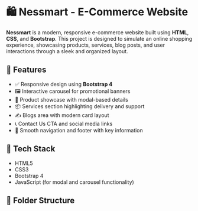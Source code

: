 # 🛍️ Nessmart - E-Commerce Website

**Nessmart** is a modern, responsive e-commerce website built using **HTML**, **CSS**, and **Bootstrap**. This project is designed to simulate an online shopping experience, showcasing products, services, blog posts, and user interactions through a sleek and organized layout.

## 🚀 Features

- ✅ Responsive design using **Bootstrap 4**
- 🖼️ Interactive carousel for promotional banners
- 🛒 Product showcase with modal-based details
- 📦 Services section highlighting delivery and support
- ✍️ Blogs area with modern card layout
- 📞 Contact Us CTA and social media links
- 🧭 Smooth navigation and footer with key information

## 📂 Tech Stack

- HTML5  
- CSS3  
- Bootstrap 4  
- JavaScript (for modal and carousel functionality)

## 🧱 Folder Structure

